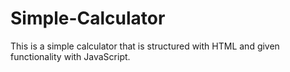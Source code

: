 # Simple-Calculator

This is a simple calculator that is structured with HTML and given functionality with JavaScript.
